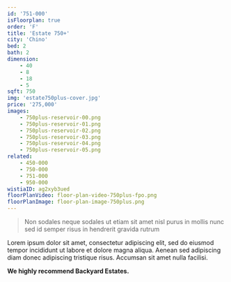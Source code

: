 ```yaml
---
id: '751-000'
isFloorplan: true
order: 'F'
title: 'Estate 750+'
city: 'Chino'
bed: 2
bath: 2
dimension:
    - 40
    - 8
    - 18
    - 5
sqft: 750
img: 'estate750plus-cover.jpg'
price: '275,000'
images:
    - 750plus-reservoir-00.png
    - 750plus-reservoir-01.png
    - 750plus-reservoir-02.png
    - 750plus-reservoir-03.png
    - 750plus-reservoir-04.png
    - 750plus-reservoir-05.png
related:
    - 450-000
    - 750-000
    - 751-000
    - 950-000
wistiaID: ag2xyb3ued
floorPlanVideo: floor-plan-video-750plus-fpo.png
floorPlanImage: floor-plan-image-750plus.png
---
```


> Non sodales neque sodales ut etiam sit amet nisl purus in mollis nunc sed id semper risus in hendrerit gravida rutrum

Lorem ipsum dolor sit amet, consectetur adipiscing elit, sed do eiusmod tempor incididunt ut labore et dolore magna aliqua. Aenean sed adipiscing diam donec adipiscing tristique risus. Accumsan sit amet nulla facilisi.

**We highly recommend Backyard Estates.**

